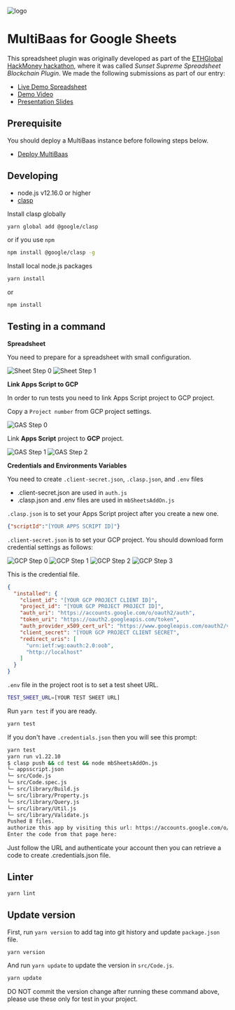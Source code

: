 ![logo](./logo.png)

# MultiBaas for Google Sheets

This spreadsheet plugin was originally developed as part of the [ETHGlobal HackMoney hackathon](https://hack.ethglobal.co/showcase/sunset-supreme-rec3QkXTn6lVq3TH0), where it was called _Sunset Supreme Spreadsheet Blockchain Plugin_. We made the following submissions as part of our entry:

- [Live Demo Spreadsheet](https://docs.google.com/spreadsheets/d/1AHCYefYNCjU80X1aSs8Ebre85nVtBeu1cVWmXDIz0_0/edit?usp=sharing)
- [Demo Video](https://youtu.be/YsbzTZ6Cfvc)
- [Presentation Slides](Sunset%20Supreme%20Spreadsheet%20Blockchain%20Machine.pdf)

## Prerequisite

You should deploy a MultiBaas instance before following steps below.

- [Deploy MultiBaas](https://www.curvegrid.com/docs/3-0-getting-started-creating-a-multibaas-deployment/)

## Developing

- node.js v12.16.0 or higher
- [clasp](https://developers.google.com/apps-script/guides/clasp)

Install clasp globally

```sh
yarn global add @google/clasp
```

or if you use `npm`

```sh
npm install @google/clasp -g
```

Install local node.js packages

```sh
yarn install
```

or

```sh
npm install
```

## Testing in a command

**Spreadsheet**

You need to prepare for a spreadsheet with small configuration.

![Sheet Step 0](./.readme/config-sheet-0.png)
![Sheet Step 1](./.readme/config-sheet-1.png)

**Link Apps Script to GCP**

In order to run tests you need to link Apps Script project to GCP project.

Copy a `Project number` from GCP project settings.

![GAS Step 0](./.readme/config-gas-0.png)

Link **Apps Script** project to **GCP** project.

![GAS Step 1](./.readme/config-gas-1.png)
![GAS Step 2](./.readme/config-gas-2.png)

**Credentials and Environments Variables**

You need to create `.client-secret.json`, `.clasp.json`, and `.env` files

- .client-secret.json are used in `auth.js`
- .clasp.json and .env files are used in `mbSheetsAddOn.js`

`.clasp.json` is to set your Apps Script project after you create a new one.

```json
{"scriptId":"[YOUR APPS SCRIPT ID]"}
```

`.client-secret.json` is to set your GCP project. You should download form credential settings as follows:

![GCP Step 0](./.readme/config-gcp-0.png)
![GCP Step 1](./.readme/config-gcp-1.png)
![GCP Step 2](./.readme/config-gcp-2.png)
![GCP Step 3](./.readme/config-gcp-3.png)

This is the credential file.

```json
{
  "installed": {
    "client_id": "[YOUR GCP PROJECT CLIENT ID]",
    "project_id": "[YOUR GCP PROJECT PROJECT ID]",
    "auth_uri": "https://accounts.google.com/o/oauth2/auth",
    "token_uri": "https://oauth2.googleapis.com/token",
    "auth_provider_x509_cert_url": "https://www.googleapis.com/oauth2/v1/certs",
    "client_secret": "[YOUR GCP PROJECT CLIENT SECRET",
    "redirect_uris": [
      "urn:ietf:wg:oauth:2.0:oob",
      "http://localhost"
    ]
  }
}
```

`.env` file in the project root is to set a test sheet URL.

```sh
TEST_SHEET_URL=[YOUR TEST SHEET URL]
```

Run `yarn test` if you are ready.

```sh
yarn test
```

If you don't have `.credentials.json` then you will see this prompt:

```sh
yarn test
yarn run v1.22.10
$ clasp push && cd test && node mbSheetsAddOn.js
└─ appsscript.json
└─ src/Code.js
└─ src/Code.spec.js
└─ src/library/Build.js
└─ src/library/Property.js
└─ src/library/Query.js
└─ src/library/Util.js
└─ src/library/Validate.js
Pushed 8 files.
authorize this app by visiting this url: https://accounts.google.com/o/oauth2/v2/auth?access_type=offline&scope=https%3A%2F%2Fwww.googleapis.com%2Fauth%2Fscript.external_request%20https%3A%2F%2Fwww.googleapis.com%2Fauth%2Fspreadsheets&response_type=code&client_id=966627203108-e6125d7hosngl429qh6b52old6b7r98t.apps.googleusercontent.com&redirect_uri=urn%3Aietf%3Awg%3Aoauth%3A2.0%3Aoob
Enter the code from that page here:
```

Just follow the URL and authenticate your account then you can retrieve a code to create .credentials.json file.

## Linter

```sh
yarn lint
```

## Update version

First, run `yarn version` to add tag into git history and update `package.json` file.

```sh
yarn version
```

And run `yarn update` to update the version in `src/Code.js`.

```sh
yarn update
```

DO NOT commit the version change after running these command above, please use these only for test in your project.
